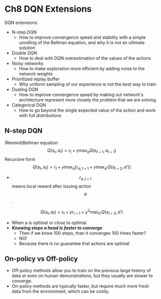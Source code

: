 # Ch8 DQN Extensions

DQN extensions

- N-step DQN
  - How to improve convergence speed and stability with a simple unrolling of the Bellman equation, and why it is not an ultimate solution
- Double DQN
  - How to deal with DQN overestimation of the values of the actions
- Noisy networks
  - How to make exploration more efficient by adding noise to the network weights
- Prioritized replay buffer
  - Why uniform sampling of our experience is not the best way to train
- Dueling DQN
  - How to improve convergence speed by making out network's architecture represent more closely the problem that we are solving
- Categorical DQN
  - How to go beyond the single expected value of the action and work with full distributions

## N-step DQN

(Remind)Bellman equation
$$
Q(s_t, a_t) = r_t + \gamma \max_{a} Q(s_{t+1}, a_{t+1})
$$
Recursive form
$$
Q(s_t, a_t) = r_t + \gamma \max_{a} [r_{a, t+1} + \gamma \max_{a'}Q(s_{t+2}, a')]
$$

- $$r_{a,t+1}$$ means local reward after issuing action $$a$$. 

$$
Q(s_t, a_t) = r_t + \gamma r_{t+1} + \gamma^2 \max_{a'}Q(s_{t+2},a')
$$

- When a is optimal or close to optimal
- ***Knowing steps a head is faster to converge***
  - Then if we know 100 steps, than it converges 100 times faster?
  - NO!
  - Because there is no guarantee that actions are optimal

## On-policy vs Off-policy

- Off-policy methods allow you to train on the previous large history of data or even on human demonstrations, but they usually are slower to converge.
- On-policy methods are typically faster, but require much more fresh data from the environment, which can be costly.